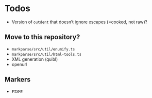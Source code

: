 # Todos

* Version of `outdent` that doesn’t ignore escapes (=cooked, not raw)?

## Move to this repository?

* `markparse/src/util/enumify.ts`
* `markparse/src/util/html-tools.ts`
* XML generation (quibl)
* openurl

## Markers

* `FIXME`